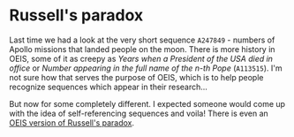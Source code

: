 # Russell's paradox

Last time we had a look at the very short sequence ``A247849`` - numbers of Apollo missions that landed people on the moon. There is more history in OEIS, some of it as creepy as *Years when a President of the USA died in office* or *Number appearing in the full name of the n-th Pope* (``A113515``). I'm not sure how that serves the purpose of OEIS, which is to help people recognize sequences which appear in their research...

But now for some completely different. I expected someone would come up with the idea of self-referencing sequences and voila! There is even an [OEIS version of Russell's paradox](http://oeis.org/A053169).